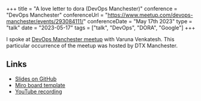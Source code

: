 +++
title =  "A love letter to dora (DevOps Manchester)"
conference = "DevOps Manchester"
conferenceUrl = "https://www.meetup.com/devops-manchester/events/293084111/"
conferenceDate = "May 17th 2023"
type = "talk"
date = "2023-05-17"
tags = ["talk", "DevOps", "DORA", "Google"]
+++

I spoke at [DevOps Manchester meetup](https://groups.google.com/g/dora-community) with Varuna Venkatesh. This particular occurrence of the meetup was hosted by DTX Manchester.

## Links

- [Slides on GitHub](https://github.com/Apostolos-Daniel/slides/tree/main/2023-DTX-Manchester)
- [Miro board template](https://miro.com/app/board/uXjVMI9Df4k=/?share_link_id=334717608614)
- [YouTube recording](https://youtu.be/sYAxFYbHLIg?si=RPWpV8qhgsSk6dau)
